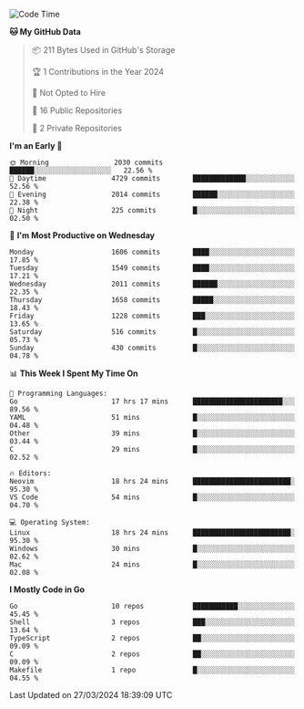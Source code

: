 <!--START_SECTION:waka-->
![Code Time](http://img.shields.io/badge/Code%20Time-458%20hrs%2043%20mins-blue)

**🐱 My GitHub Data** 

> 📦 211 Bytes Used in GitHub's Storage 
 > 
> 🏆 1 Contributions in the Year 2024
 > 
> 🚫 Not Opted to Hire
 > 
> 📜 16 Public Repositories 
 > 
> 🔑 2 Private Repositories 
 > 
**I'm an Early 🐤** 

```text
🌞 Morning                2030 commits        ██████░░░░░░░░░░░░░░░░░░░   22.56 % 
🌆 Daytime                4729 commits        █████████████░░░░░░░░░░░░   52.56 % 
🌃 Evening                2014 commits        ██████░░░░░░░░░░░░░░░░░░░   22.38 % 
🌙 Night                  225 commits         █░░░░░░░░░░░░░░░░░░░░░░░░   02.50 % 
```
📅 **I'm Most Productive on Wednesday** 

```text
Monday                   1606 commits        ████░░░░░░░░░░░░░░░░░░░░░   17.85 % 
Tuesday                  1549 commits        ████░░░░░░░░░░░░░░░░░░░░░   17.21 % 
Wednesday                2011 commits        ██████░░░░░░░░░░░░░░░░░░░   22.35 % 
Thursday                 1658 commits        █████░░░░░░░░░░░░░░░░░░░░   18.43 % 
Friday                   1228 commits        ███░░░░░░░░░░░░░░░░░░░░░░   13.65 % 
Saturday                 516 commits         █░░░░░░░░░░░░░░░░░░░░░░░░   05.73 % 
Sunday                   430 commits         █░░░░░░░░░░░░░░░░░░░░░░░░   04.78 % 
```


📊 **This Week I Spent My Time On** 

```text
💬 Programming Languages: 
Go                       17 hrs 17 mins      ██████████████████████░░░   89.56 % 
YAML                     51 mins             █░░░░░░░░░░░░░░░░░░░░░░░░   04.48 % 
Other                    39 mins             █░░░░░░░░░░░░░░░░░░░░░░░░   03.44 % 
C                        29 mins             █░░░░░░░░░░░░░░░░░░░░░░░░   02.52 % 

🔥 Editors: 
Neovim                   18 hrs 24 mins      ████████████████████████░   95.30 % 
VS Code                  54 mins             █░░░░░░░░░░░░░░░░░░░░░░░░   04.70 % 

💻 Operating System: 
Linux                    18 hrs 24 mins      ████████████████████████░   95.30 % 
Windows                  30 mins             █░░░░░░░░░░░░░░░░░░░░░░░░   02.62 % 
Mac                      24 mins             █░░░░░░░░░░░░░░░░░░░░░░░░   02.08 % 
```

**I Mostly Code in Go** 

```text
Go                       10 repos            ███████████░░░░░░░░░░░░░░   45.45 % 
Shell                    3 repos             ███░░░░░░░░░░░░░░░░░░░░░░   13.64 % 
TypeScript               2 repos             ██░░░░░░░░░░░░░░░░░░░░░░░   09.09 % 
C                        2 repos             ██░░░░░░░░░░░░░░░░░░░░░░░   09.09 % 
Makefile                 1 repo              █░░░░░░░░░░░░░░░░░░░░░░░░   04.55 % 
```




 Last Updated on 27/03/2024 18:39:09 UTC
<!--END_SECTION:waka-->
